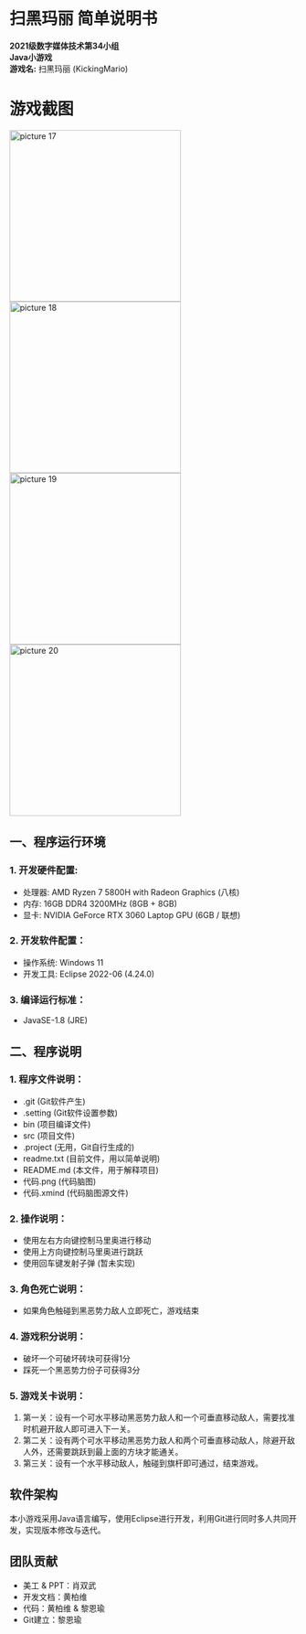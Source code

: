 # 扫黑玛丽 简单说明书

**2021级数字媒体技术第34小组**  
**Java小游戏**  
**游戏名:** 扫黑玛丽 (KickingMario)

# 游戏截图

<img alt="picture 17" src="https://cdn.jsdelivr.net/gh/LeonYew-SWPU/FileTem@main/imgs/14b5494ac2e01992921148ab4e55c80d9d409396f17e3873767f6e6c35f03e02.gif" width="300" />  <img alt="picture 18" src="https://cdn.jsdelivr.net/gh/LeonYew-SWPU/FileTem@main/imgs/8200c203a715f02d258af0207db022e690aabd2f0efe19b1122b597f29190b49.gif" width="300" />  <img alt="picture 19" src="https://cdn.jsdelivr.net/gh/LeonYew-SWPU/FileTem@main/imgs/389d7658c0e2f936e95722fe848f336add524cd794c82b07ce76aa30ba733e9c.gif" width="300" />  <img alt="picture 20" src="https://cdn.jsdelivr.net/gh/LeonYew-SWPU/FileTem@main/imgs/0c02e4b73bceb23b383cb522d306f65cba2b3545ba95352ba00d73b542725921.jpg" width="300" />  

## 一、程序运行环境

### 1. 开发硬件配置:
- 处理器: AMD Ryzen 7 5800H with Radeon Graphics (八核)
- 内存: 16GB DDR4 3200MHz (8GB + 8GB)
- 显卡: NVIDIA GeForce RTX 3060 Laptop GPU (6GB / 联想)

### 2. 开发软件配置：
- 操作系统: Windows 11
- 开发工具: Eclipse 2022-06 (4.24.0)

### 3. 编译运行标准：
- JavaSE-1.8 (JRE)

## 二、程序说明

### 1. 程序文件说明：
- .git (Git软件产生)
- .setting (Git软件设置参数)
- bin (项目编译文件)
- src (项目文件)
- .project (无用，Git自行生成的)
- readme.txt (目前文件，用以简单说明)
- README.md (本文件，用于解释项目)
- 代码.png (代码脑图)
- 代码.xmind (代码脑图源文件)

### 2. 操作说明：
- 使用左右方向键控制马里奥进行移动
- 使用上方向键控制马里奥进行跳跃
- 使用回车键发射子弹 (暂未实现)

### 3. 角色死亡说明：
- 如果角色触碰到黑恶势力敌人立即死亡，游戏结束

### 4. 游戏积分说明：
- 破坏一个可破坏砖块可获得1分
- 踩死一个黑恶势力份子可获得3分

### 5. 游戏关卡说明：
1. 第一关：设有一个可水平移动黑恶势力敌人和一个可垂直移动敌人，需要找准时机避开敌人即可进入下一关。
2. 第二关：设有两个可水平移动黑恶势力敌人和两个可垂直移动敌人，除避开敌人外，还需要跳跃到最上面的方块才能通关。
3. 第三关：设有一个水平移动敌人，触碰到旗杆即可通过，结束游戏。

## 软件架构
本小游戏采用Java语言编写，使用Eclipse进行开发，利用Git进行同时多人共同开发，实现版本修改与迭代。

## 团队贡献
- 美工 & PPT：肖双武
- 开发文档：黄柏维
- 代码：黄柏维 & 黎恩瑜
- Git建立：黎恩瑜
